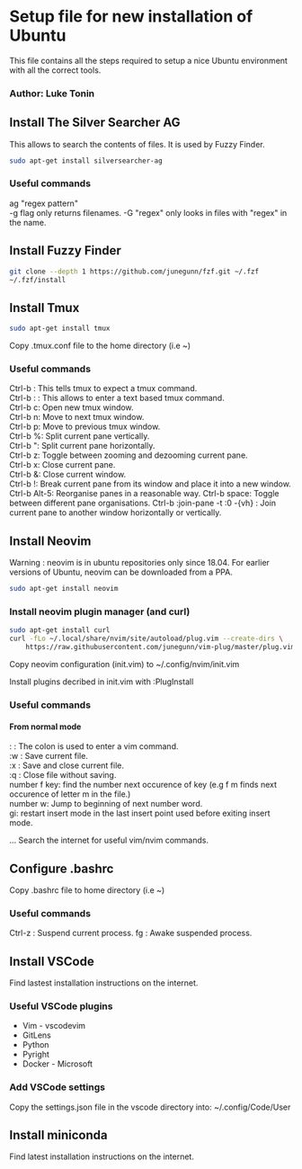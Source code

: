 # Setup file for new installation of Ubuntu

This file contains all the steps required to setup a nice Ubuntu environment with all the correct tools.

### Author: Luke Tonin


## Install The Silver Searcher AG
This allows to search the contents of files. It is used by Fuzzy Finder.
```bash
sudo apt-get install silversearcher-ag
```

### Useful commands
ag "regex pattern"  
-g flag only returns filenames.
-G "regex" only looks in files with "regex" in the name.

## Install Fuzzy Finder

``` bash
git clone --depth 1 https://github.com/junegunn/fzf.git ~/.fzf
~/.fzf/install
```

## Install Tmux
``` bash
sudo apt-get install tmux
```

Copy .tmux.conf file to the home directory (i.e ~)

### Useful commands
Ctrl-b : This tells tmux to expect a tmux command.  
Ctrl-b : : This allows to enter a text based tmux command.  
Ctrl-b c: Open new tmux window.  
Ctrl-b n: Move to next tmux window.  
Ctrl-b p: Move to previous tmux window.  
Ctrl-b %: Split current pane vertically.  
Ctrl-b ": Split current pane horizontally.  
Ctrl-b z: Toggle between zooming and dezooming current pane.  
Ctrl-b x: Close current pane.  
Ctrl-b &: Close current window.  
Ctrl-b !: Break current pane from its window and place it into a new window.  
Ctrl-b Alt-5: Reorganise panes in a reasonable way.
Ctrl-b space: Toggle between different pane organisations.
Ctrl-b :join-pane -t :0 -{vh} : Join current pane to another window horizontally or vertically.


## Install Neovim
Warning : neovim is in ubuntu repositories only since 18.04. For earlier versions of Ubuntu, neovim can be downloaded from a PPA.
``` bash
sudo apt-get install neovim
```

### Install neovim plugin manager (and curl)
``` bash
sudo apt-get install curl
curl -fLo ~/.local/share/nvim/site/autoload/plug.vim --create-dirs \
    https://raw.githubusercontent.com/junegunn/vim-plug/master/plug.vim
```

Copy neovim configuration (init.vim) to ~/.config/nvim/init.vim  

Install plugins decribed in init.vim with :PlugInstall  

### Useful commands
#### From normal mode
: : The colon is used to enter a vim command.   
:w : Save current file.  
:x : Save and close current file.  
:q : Close file without saving.  
number f key: find the number next occurence of key (e.g f m finds next occurence of letter m in the file.)  
number w: Jump to beginning of next number word.  
gi: restart insert mode in the last insert point used before exiting insert mode.  

... Search the internet for useful vim/nvim commands.  

## Configure .bashrc
Copy .bashrc file to home directory (i.e ~)

### Useful commands
Ctrl-z : Suspend current process.
fg : Awake suspended process.


## Install VSCode
Find lastest installation instructions on the internet.

### Useful VSCode plugins
- Vim - vscodevim 
- GitLens
- Python
- Pyright
- Docker - Microsoft

### Add VSCode settings
Copy the settings.json file in the vscode directory into:
~/.config/Code/User

## Install miniconda
Find latest installation instructions on the internet.  

